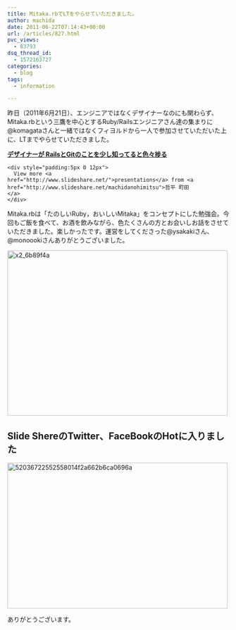 ```yaml
---
title: Mitaka.rbでLTをやらせていただきました。
author: machida
date: 2011-06-22T07:14:43+00:00
url: /articles/827.html
pvc_views:
  - 83793
dsq_thread_id:
  - 1572163727
categories:
  - blog
tags:
  - information

---
```

昨日（2011年6月21日）、エンジニアではなくデザイナーなのにも関わらず、Mitaka.rbという三鷹を中心とするRuby/Railsエンジニアさん達の集まりに@komagataさんと一緒ではなくフィヨルドから一人で参加させていただいた上に、LTまでやらせていただきました。


  <div style="width:425px" id="__ss_8384447">
    <strong style="display:block;margin:12px 0 4px"><a href="http://www.slideshare.net/machidanohimitsu/railsgit" title="デザイナーが RailsとGitのことを少し知ってると色々捗る">デザイナーが RailsとGitのことを少し知ってると色々捗る</a></strong> 

    <div style="padding:5px 0 12px">
      View more <a href="http://www.slideshare.net/">presentations</a> from <a href="http://www.slideshare.net/machidanohimitsu">哲平 町田</a>
    </div>
  </div>


Mitaka.rbは「たのしいRuby，おいしいMitaka」をコンセプトにした勉強会。今回もご飯を食べて、お酒を飲みながら、色たくさんの方とお会いしお話をさせていただきました。楽しかったです。運営をしてくださった@ysakakiさん、@monoookiさんありがとうございました。


  <a href="http://www.flickr.com/photos/fjord_llc/5859424878/" title="x2_6b89f4a by 町田 哲平（teppei machida）, on Flickr"><img src="http://farm4.static.flickr.com/3048/5859424878_d5f616459f.jpg" width="500" height="375" alt="x2_6b89f4a" /></a>


## Slide ShereのTwitter、FaceBookのHotに入りました


  <a href="http://www.flickr.com/photos/fjord_llc/5859883728/" title="52036722552558014f2a662b6ca0696a by 町田 哲平（teppei machida）, on Flickr"><img src="http://farm6.static.flickr.com/5075/5859883728_427b80461e.jpg" width="500" height="331" alt="52036722552558014f2a662b6ca0696a" /></a>


ありがとうございます。
